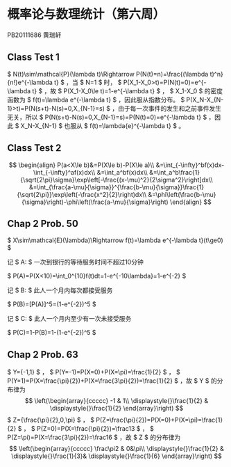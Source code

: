 # 概率论与数理统计（第六周）

PB20111686  黄瑞轩

## Class Test 1

 $ N(t)\sim\mathcal{P}(\lambda t)\Rightarrow P(N(t)=n)=\frac{(\lambda t)^n}{n!}e^{-\lambda t} $ ，当 $ N=1 $ 时， $ P(X_1-X_0>t)=P(N(t)=0)=e^{-\lambda t} $ ，故 $ P(X_1-X_0\le t)=1-e^{-\lambda t} $ ， $ X_1-X_0 $ 的密度函数为 $ f(t)=\lambda e^{-\lambda t} $ ，因此服从指数分布。 $ P(X_N-X_{N-1}>t)=P(N(s+t)-N(s)=0,X_{N-1}=s) $ ，由于每一次事件的发生和之前事件发生无关，所以 $ P(N(s+t)-N(s)=0,X_{N-1}=s)=P(N(t)=0)=e^{-\lambda t} $ ，因此 $ X_N-X_{N-1} $ 也服从 $ f(t)=\lambda{e}^{-\lambda t} $ 。

## Class Test 2

$$
\begin{align}
P(a<X\le b)&=P(X\le b)-P(X\le a)\\
&=\int_{-\infty}^bf(x)dx-\int_{-\infty}^af(x)dx\\
&=\int_a^bf(x)dx\\
&=\int_a^b\frac{1}{\sqrt{2\pi}\sigma}\exp\left[-\frac{(x-\mu)^2}{2\sigma^2}\right]dx\\
&=\int_{\frac{a-\mu}{\sigma}}^{\frac{b-\mu}{\sigma}}\frac{1}{\sqrt{2\pi}}\exp\left(-\frac{x^2}{2}\right)dx\\
&=\phi\left(\frac{b-\mu}{\sigma}\right)-\phi\left(\frac{a-\mu}{\sigma}\right)
\end{align}
$$

## Chap 2   Prob. 50

 $ X\sim\mathcal{E}(\lambda)\Rightarrow f(t)=\lambda e^{-\lambda t}(t\ge0) $ 

记 $ A: $ 一次到银行的等待服务时间不超过10分钟

 $ P(A)=P(X<10)=\int_0^{10}f(t)dt=1-e^{-10\lambda}=1-e^{-2} $ 

记 $ B: $ 此人一个月内每次都接受服务

 $ P(B)=[P(A)]^5=(1-e^{-2})^5 $ 

记 $ C: $ 此人一个月内至少有一次未接受服务

 $ P(C)=1-P(B)=1-(1-e^{-2})^5 $ 

## Chap 2   Prob. 63

 $ Y=\{-1,1\} $ ， $ P(Y=-1)=P(X=0)+P(X=\pi)=\frac{1}{2} $ ， $ P(Y=1)=P(X=\frac{\pi}{2})+P(X=\frac{3\pi}{2})=\frac{1}{2} $ ，故 $ Y $ 的分布律为
$$
\left(\begin{array}{ccccc}
-1 & 1\\
\displaystyle{}\frac{1}{2} & \displaystyle{}\frac{1}{2}
\end{array}\right)
$$
 $ Z=\{\frac{\pi}{2},0,\pi\} $ ， $ P(Z=\frac{\pi}{2})=P(X=0)+P(X=\pi)=\frac{1}{2} $ ， $ P(Z=0)=P(X=\frac{\pi}{2})=\frac13 $ ， $ P(Z=\pi)=P(X=\frac{3\pi}{2})=\frac16 $ ，故 $ Z $ 的分布律为
$$
\left(\begin{array}{ccccc}
\frac\pi2 & 0&\pi\\
\displaystyle{}\frac{1}{2} & \displaystyle{}\frac{1}{3}& \displaystyle{}\frac{1}{6}
\end{array}\right)
$$
